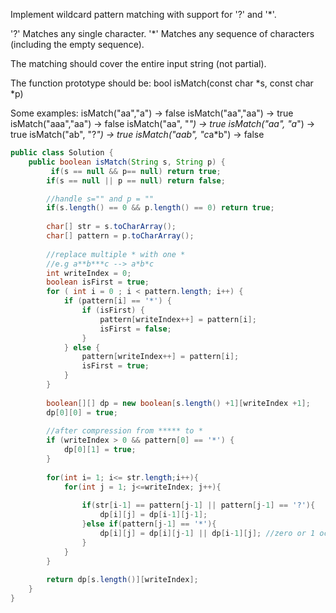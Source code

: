 Implement wildcard pattern matching with support for '?' and '*'.

'?' Matches any single character.
'*' Matches any sequence of characters (including the empty sequence).

The matching should cover the entire input string (not partial).

The function prototype should be:
bool isMatch(const char *s, const char *p)

Some examples:
isMatch("aa","a") → false
isMatch("aa","aa") → true
isMatch("aaa","aa") → false
isMatch("aa", "*") → true
isMatch("aa", "a*") → true
isMatch("ab", "?*") → true
isMatch("aab", "c*a*b") → false

```java
public class Solution {
    public boolean isMatch(String s, String p) {
         if(s == null && p== null) return true;
        if(s == null || p == null) return false;

        //handle s="" and p = ""
        if(s.length() == 0 && p.length() == 0) return true;
        
        char[] str = s.toCharArray();
        char[] pattern = p.toCharArray();
        
        //replace multiple * with one *
        //e.g a**b***c --> a*b*c
        int writeIndex = 0;
        boolean isFirst = true;
        for ( int i = 0 ; i < pattern.length; i++) {
            if (pattern[i] == '*') {
                if (isFirst) {
                    pattern[writeIndex++] = pattern[i];
                    isFirst = false;
                }
            } else {
                pattern[writeIndex++] = pattern[i];
                isFirst = true;
            }
        }
        
        boolean[][] dp = new boolean[s.length() +1][writeIndex +1];
        dp[0][0] = true;
        
        //after compression from ***** to *
        if (writeIndex > 0 && pattern[0] == '*') {
            dp[0][1] = true;
        }
        
        for(int i= 1; i<= str.length;i++){
            for(int j = 1; j<=writeIndex; j++){
                
                if(str[i-1] == pattern[j-1] || pattern[j-1] == '?'){
                    dp[i][j] = dp[i-1][j-1];
                }else if(pattern[j-1] == '*'){
                    dp[i][j] = dp[i][j-1] || dp[i-1][j]; //zero or 1 occurrence of any character
                }
            }
        }
        
        return dp[s.length()][writeIndex];
    }
}
```
